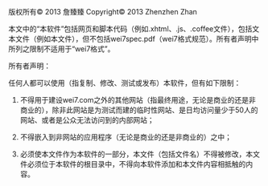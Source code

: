 版权所有© 2013 詹臻臻
Copyright© 2013 Zhenzhen Zhan

本文中的“本软件”包括网页和脚本代码（例如.xhtml、.js、.coffee文件），包括文本文件（例如本文件），但不包括wei7spec.pdf（wei7格式规范）。所有者声明中所列之限制不适用于“wei7格式”。

所有者声明：

任何人都可以使用（指复制、修改、测试或发布）本软件，但有如下限制：

1. 不得用于建设wei7.com之外的其他网站（指最终用途，无论是商业的还是非商业的），除非此网站是为测试而建的临时性网站、是日均访问量少于50人的网站、或者是公众无法访问到的内部网站；

2. 不得嵌入到非网站的应用程序（无论是商业的还是非商业的）之中；

3. 必须使本文件作为本软件的一部分，本文件（包括文件名）不得被修改，本文件必须位于本软件的根目录中，不得向本软件添加和本文件内容相抵触的内容。
